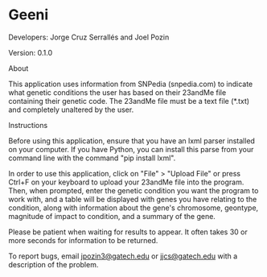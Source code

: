 # Geeni
Developers: Jorge Cruz Serrallés and Joel Pozin

Version: 0.1.0

About

This application uses information from SNPedia (snpedia.com) to indicate what genetic
conditions the user has based on their 23andMe file containing their genetic code.
The 23andMe file must be a text file (*.txt) and completely unaltered by the user.

Instructions

Before using this application, ensure that you have an lxml parser installed on
your computer. If you have Python, you can install this parse from your command
line with the command "pip install lxml".


In order to use this application, click on "File" > "Upload File" or press
Ctrl+F on your keyboard to upload your 23andMe file into the program. Then,
when prompted, enter the genetic condition you want the program to work with,
and a table will be displayed with genes you have relating to the condition, along
with information about the gene's chromosome, geontype, magnitude of impact to
condition, and a summary of the gene.


Please be patient when waiting for results to appear. It often takes 30 or more
seconds for information to be returned.


To report bugs, email jpozin3@gatech.edu or jjcs@gatech.edu with a description of
the problem.
